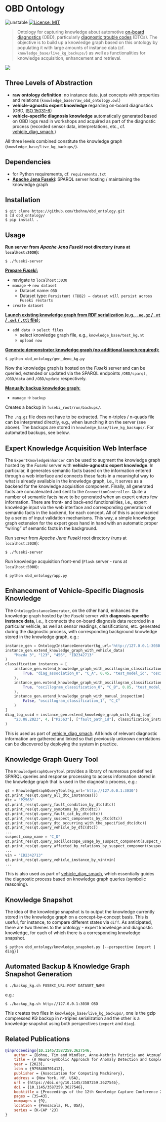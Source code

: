 # OBD Ontology

![unstable](https://img.shields.io/badge/stability-unstable-orange)
[![License: MIT](https://img.shields.io/badge/License-MIT-yellow.svg)](https://opensource.org/licenses/MIT)

> Ontology for capturing knowledge about automotive [on-board diagnostics](https://en.wikipedia.org/wiki/On-board_diagnostics) (OBD), particularly [diagnostic trouble codes](https://en.wikipedia.org/wiki/OBD-II_PIDs) (DTCs). The objective is to build up a knowledge graph based on this ontology by populating it with large amounts of instance data (cf. `knowledge_base/live_kg_backups/`) as well as functionalities for knowledge acquisition, enhancement and retrieval.

![](img/obd_ontology_v18.svg)

## Three Levels of Abstraction

- **raw ontology definition**: no instance data, just concepts with properties and relations (`knowledge_base/raw_obd_ontology.owl`)
- **vehicle-agnostic expert knowledge** regarding on-board diagnostics (OBD, [ISO 15031-6](https://www.iso.org/standard/66369.html))
- **vehicle-specific diagnosis knowledge** automatically generated based on OBD logs read in workshops and acquired as part of the diagnostic process (recorded sensor data, interpretations, etc., cf. [vehicle_diag_smach ](https://github.com/tbohne/vehicle_diag_smach))

All three levels combined constitute the knowledge graph (`knowledge_base/live_kg_backups/`).

## Dependencies

- for Python requirements, cf. `requirements.txt`
- [**Apache Jena Fuseki**](https://jena.apache.org/documentation/fuseki2/): SPARQL server hosting / maintaining the knowledge graph

## Installation
```
$ git clone https://github.com/tbohne/obd_ontology.git
$ cd obd_ontology/
$ pip install .
```

## Usage

**Run server from *Apache Jena Fuseki* root directory (runs at `localhost:3030`):**
```
$ ./fuseki-server
```

**<u>Prepare *Fuseki*:</u>**
- navigate to `localhost:3030`
- `manage` -> `new dataset`
    - Dataset name: `OBD`
    - Dataset type: `Persistent (TDB2) – dataset will persist across Fuseki restarts`
- `create dataset`

**<u>Launch existing knowledge graph from RDF serialization (e.g., `.nq.gz` / `.nt` / `.owl` / `.ttl` file):</u>**
- `add data` -> `select files`
    - select knowledge graph file, e.g., `knowledge_base/test_kg.nt`
    - `upload now`

**<u>Generate demonstrator knowledge graph (no additional launch required):</u>**
```
$ python obd_ontology/gen_demo_kg.py
```

Now the knowledge graph is hosted on the *Fuseki* server and can be queried, extended or updated via the SPARQL endpoints `/OBD/sparql`, `/OBD/data` and `/OBD/update` respectively.

**<u>Manually backup knowledge graph:</u>**
- `manage` -> `backup`

Creates a backup in `fuseki_root/run/backups/`.

The `.nq.gz` file does not have to be extracted. The n-triples / n-quads file can be interpreted directly, e.g., when launching it on the server (see above). The backups are stored in `knowledge_base/live_kg_backups/`. For automated backups, see below.

## Expert Knowledge Acquisition Web Interface

The `ExpertKnowledgeEnhancer` can be used to augment the knowledge graph hosted by the *Fuseki* server with **vehicle-agnostic expert knowledge**. In particular, it generates semantic facts based on the information entered through a web interface and connects these facts in a meaningful way to what is already available in the knowledge graph, i.e., it serves as a backend for the knowledge acquisition component. Finally, all generated facts are concatenated and sent to the `ConnectionController`. Quite a number of semantic facts have to be generated when an expert enters few information. There are front- and back-end functionalities, i.e., expert knowledge input via the web interface and corresponding generation of semantic facts in the backend, for each concept. All of this is accompanied by a series of input validation mechanisms. This way, a simple knowledge graph extension for the expert goes hand in hand with an automatic proper “wiring” of semantic facts in the background.

Run server from *Apache Jena Fuseki* root directory (runs at `localhost:3030`):
```
$ ./fuseki-server
```
Run knowledge acquisition front-end (`Flask` server - runs at `localhost:5000`):
```
$ python obd_ontology/app.py
```

## Enhancement of Vehicle-Specific Diagnosis Knowledge

The `OntologyInstanceGenerator`, on the other hand, enhances the knowledge graph hosted by the *Fuseki* server with **diagnosis-specific instance data**, i.e., it connects the on-board diagnosis data recorded in a particular vehicle, as well as sensor readings, classifications, etc. generated during the diagnostic process, with corresponding background knowledge stored in the knowledge graph, e.g.:
```python
instance_gen = OntologyInstanceGenerator(kg_url='http://127.0.0.1:3030')
instance_gen.extend_knowledge_graph_with_vehicle_data(
    "Mazda 3", "123", "456", "ID2342713"
)
classification_instances = [
    instance_gen.extend_knowledge_graph_with_oscillogram_classification(
        True, "diag_association_0", "C_A", 0.45, "test_model_id", "osci_id", "heatmap_id"
    ),
    instance_gen.extend_knowledge_graph_with_oscillogram_classification(
        True, "oscillogram_classification_0", "C_B", 0.85, "test_model_id", "osci_id", "heatmap_id"
    ),
    instance_gen.extend_knowledge_graph_with_manual_inspection(
        False, "oscillogram_classification_1", "C_C"
    )
]
diag_log_uuid = instance_gen.extend_knowledge_graph_with_diag_log(
    "23.08.2023", 4, ["P2563"], ["fault_path_id"], classification_instances, "vehicle_ID2342713"
)
```
This is used as part of [vehicle_diag_smach](https://github.com/tbohne/vehicle_diag_smach). All kinds of relevant diagnostic information are gathered and linked so that previously unknown correlations can be discovered by deploying the system in practice.

## Knowledge Graph Query Tool

The `KnowledgeGraphQueryTool` provides a library of numerous predefined SPARQL queries and response processing to access information stored in the knowledge graph that is used in the diagnostic process, e.g.:
```python
qt = KnowledgeGraphQueryTool(kg_url='http://127.0.0.1:3030')
qt.print_res(qt.query_all_dtc_instances())
dtc = "P2563"
qt.print_res(qt.query_fault_condition_by_dtc(dtc))
qt.print_res(qt.query_symptoms_by_dtc(dtc))
qt.print_res(qt.query_fault_cat_by_dtc(dtc))
qt.print_res(qt.query_suspect_components_by_dtc(dtc))
qt.print_res(qt.query_dtc_occurring_with_the_specified_dtc(dtc))
qt.print_res(qt.query_vehicle_by_dtc(dtc))
...
suspect_comp_name = "C_D"
qt.print_res(qt.query_oscilloscope_usage_by_suspect_component(suspect_comp_name))
qt.print_res(qt.query_affected_by_relations_by_suspect_component(suspect_comp_name))
...
vin = "ID2342713"
qt.print_res(qt.query_vehicle_instance_by_vin(vin)
...
```
This is also used as part of [vehicle_diag_smach](https://github.com/tbohne/vehicle_diag_smach), which essentially guides the diagnostic process based on knowledge graph queries (symbolic reasoning).

## Knowledge Snapshot

The idea of the knowledge snapshot is to output the knowledge currently stored in the knowledge graph on a concept-by-concept basis. This is useful, for instance, to compare different states via `diff`. As anticipated, there are two themes to the ontology - expert knowledge and diagnostic knowledge, for each of which there is a corresponding knowledge snapshot.
```
$ python obd_ontology/knowledge_snapshot.py [--perspective {expert | diag}]
```

## Automated Backup & Knowledge Graph Snapshot Generation

```
$ ./backup_kg.sh FUSEKI_URL:PORT DATASET_NAME
```
e.g.:
```
$ ./backup_kg.sh http://127.0.0.1:3030 OBD
```
This creates two files in `knowledge_base/live_kg_backups/`, one is the gzip compressed KG backup in n-triples serialization and the other is a knowledge snapshot using both perspectives (`expert` and `diag`).

## Related Publications

```bibtex
@inproceedings{10.1145/3587259.3627546,
    author = {Bohne, Tim and Windler, Anne-Kathrin Patricia and Atzmueller, Martin},
    title = {A Neuro-Symbolic Approach for Anomaly Detection and Complex Fault Diagnosis Exemplified in the Automotive Domain},
    year = {2023},
    isbn = {9798400701412},
    publisher = {Association for Computing Machinery},
    address = {New York, NY, USA},
    url = {https://doi.org/10.1145/3587259.3627546},
    doi = {10.1145/3587259.3627546},
    booktitle = {Proceedings of the 12th Knowledge Capture Conference 2023},
    pages = {35–43},
    numpages = {9},
    location = {Pensacola, FL, USA},
    series = {K-CAP '23}
}
```
